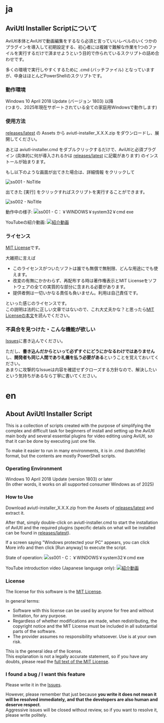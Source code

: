 # ja
## AviUtl Installer Scriptについて
AviUtl本体とAviUtlで動画編集をするなら必須と言っていいレベルのいくつかのプラグインを導入して初期設定する、初心者には複雑で難解な作業を1つのファイルを実行するだけで済ませようという目的で作られているスクリプトの詰め合わせです。

多くの環境で実行しやすくするために .cmd (バッチファイル) となっていますが、中身はほとんどPowerShellのスクリプトです。

### 動作環境
Windows 10 April 2018 Update (バージョン 1803) 以降\
(つまり、2025年現在サポートされている全ての家庭用Windowsで動作します)

### 使用方法
[releases/latest](https://github.com/menndouyukkuri/aviutl-installer-script/releases/latest) の  Assets から 
aviutl-installer_X.X.X.zip をダウンロードし、展開してください。

あとは aviutl-installer.cmd をダブルクリックするだけで、AviUtlと必須プラグイン (具体的に何が導入されるかは [releases/latest](https://github.com/menndouyukkuri/aviutl-installer-script/releases/latest) に記載があります) のインストールが始まります。

もし以下のような画面が出てきた場合は、詳細情報 をクリックして

![ss001 - NoTitle](https://github.com/user-attachments/assets/0ce06df2-acce-4782-9d90-5aa4e9ca7d91)

出てきた [実行] をクリックすればスクリプトを実行することができます。

![ss002 - NoTitle](https://github.com/user-attachments/assets/129cd65b-8c40-4b34-bfd3-4e96ca36e39a)

動作中の様子:
![ss001 - C：￥WINDOWS￥system32￥cmd exe](https://github.com/user-attachments/assets/0028f0cf-a45a-4ee3-864c-697360e5145c)

YouTubeの紹介動画:
[![紹介動画](https://github.com/user-attachments/assets/c0dbb594-0c99-4ac0-96e1-fc51f924ba78)](https://youtu.be/fJYp_nV-yrg)

### ライセンス
[MIT License](https://github.com/menndouyukkuri/aviutl-installer-script/blob/main/LICENSE)です。

大雑把に言えば
* このライセンスがついたソフトは誰でも無償で無制限、どんな用途にでも使えます。
* 改変の有無にかかわらず、再配布する時は著作権表示とMIT Licenseをソフトウェアの全ての実質的な部分に含まれる必要があります。
* 提供者側は一切いかなる責任も負いません。利用は自己責任です。

といった感じのライセンスです。\
この説明は法的に正しい文章ではないので、これ大丈夫かな？と思ったら[MIT Licenseの本文](https://github.com/menndouyukkuri/aviutl-installer-script/blob/main/LICENSE)を読んでください。

### 不具合を見つけた・こんな機能が欲しい
[Issues](https://github.com/menndouyukkuri/aviutl-installer-script/issues)に書き込んでください。

ただし、**書き込んだからといって必ずすぐにどうにかなるわけではありません**し、**開発者も同じ人間であり礼儀を払う必要がある**ということを覚えておいてください。\
あまりに攻撃的なIssueは内容を確認せずクローズする方針なので、解決したいという気持ちがあるなら丁寧に書いてください。

# en
## About AviUtl Installer Script
This is a collection of scripts created with the purpose of simplifying the complex and difficult task for beginners of install and setting up the AviUtl main body and several essential plugins for video editing using AviUtl, so that it can be done by executing just one file.

To make it easier to run in many environments, it is in .cmd (batchfile) format, but the contents are mostly PowerShell scripts.

### Operating Environment
Windows 10 April 2018 Update (version 1803) or later\
(In other words, it works on all supported consumer Windows as of 2025)

### How to Use
Download aviutl-installer_X.X.X.zip from the Assets of [releases/latest](https://github.com/menndouyukkuri/aviutl-installer-script/releases/latest) and extract it.

After that, simply double-click on aviutl-installer.cmd to start the installation of AviUtl and the required plugins (specific details on what will be installed can be found in [releases/latest](https://github.com/menndouyukkuri/aviutl-installer-script/releases/latest)).

If a screen saying "Windows protected your PC" appears, you can click More info and then click [Run anyway] to execute the script.

State of operation:
![ss001 - C：￥WINDOWS￥system32￥cmd exe](https://github.com/user-attachments/assets/0028f0cf-a45a-4ee3-864c-697360e5145c)

YouTube introduction video (Japanese language only):
[![紹介動画](https://github.com/user-attachments/assets/c0dbb594-0c99-4ac0-96e1-fc51f924ba78)](https://youtu.be/fJYp_nV-yrg)

### License
The license for this software is the [MIT License](https://github.com/menndouyukkuri/aviutl-installer-script/blob/main/LICENSE).

In general terms:
* Software with this license can be used by anyone for free and without limitation, for any purpose.
* Regardless of whether modifications are made, when redistributing, the copyright notice and the MIT License must be included in all substantial parts of the software.
* The provider assumes no responsibility whatsoever. Use is at your own risk.

This is the general idea of the license.\
This explanation is not a legally accurate statement, so if you have any doubts, please read the [full text of the MIT License](https://github.com/menndouyukkuri/aviutl-installer-script/blob/main/LICENSE).

### I found a bug / I want this feature
Please write it in the [Issues](https://github.com/menndouyukkuri/aviutl-installer-script/issues).

However, please remember that just because **you write it does not mean it will be resolved immediately, and that the developers are also human and deserve respect**.\
Aggressive issues will be closed without review, so if you want to resolve it, please write politely.
